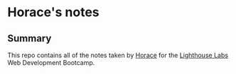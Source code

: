 # Horace's notes

## Summary

This repo contains all of the notes taken by [Horace](https://github.com/Polymorice) for the [Lighthouse Labs](https://www.lighthouselabs.ca/) Web Development Bootcamp.
